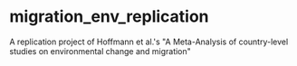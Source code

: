 # migration_env_replication
A replication project of Hoffmann et al.'s "A Meta-Analysis of country-level studies on environmental change and migration"
